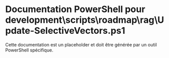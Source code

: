 # Documentation PowerShell pour development\scripts\roadmap\rag\Update-SelectiveVectors.ps1

Cette documentation est un placeholder et doit être générée par un outil PowerShell spécifique.
